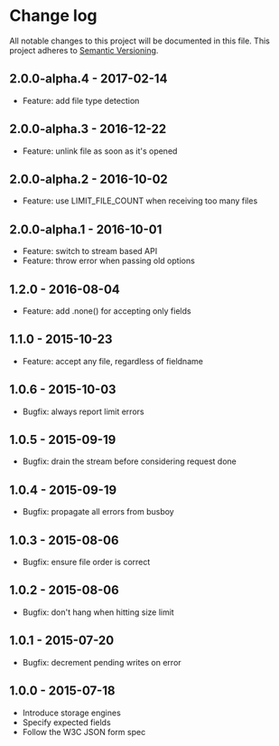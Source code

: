 # Change log

All notable changes to this project will be documented in this file.
This project adheres to [Semantic Versioning](http://semver.org/).

## 2.0.0-alpha.4 - 2017-02-14

- Feature: add file type detection

## 2.0.0-alpha.3 - 2016-12-22

- Feature: unlink file as soon as it's opened

## 2.0.0-alpha.2 - 2016-10-02

- Feature: use LIMIT_FILE_COUNT when receiving too many files

## 2.0.0-alpha.1 - 2016-10-01

- Feature: switch to stream based API
- Feature: throw error when passing old options

## 1.2.0 - 2016-08-04

- Feature: add .none() for accepting only fields

## 1.1.0 - 2015-10-23

- Feature: accept any file, regardless of fieldname

## 1.0.6 - 2015-10-03

- Bugfix: always report limit errors

## 1.0.5 - 2015-09-19

- Bugfix: drain the stream before considering request done

## 1.0.4 - 2015-09-19

- Bugfix: propagate all errors from busboy

## 1.0.3 - 2015-08-06

- Bugfix: ensure file order is correct

## 1.0.2 - 2015-08-06

- Bugfix: don't hang when hitting size limit

## 1.0.1 - 2015-07-20

- Bugfix: decrement pending writes on error

## 1.0.0 - 2015-07-18

- Introduce storage engines
- Specify expected fields
- Follow the W3C JSON form spec
